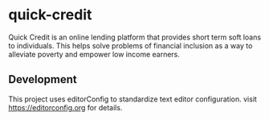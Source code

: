 # quick-credit
Quick Credit is an online lending platform that provides short term soft loans to individuals. This helps solve problems of financial inclusion as a way to alleviate poverty and empower low income earners. 

## Development

This project uses editorConfig to standardize text editor configuration.
visit https://editorconfig.org for details.